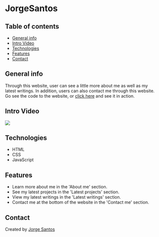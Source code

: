 # JorgeSantos
## Table of contents
* [General info](#general-info)
* [Intro Video](#intro-video)
* [Technologies](#technologies)
* [Features](#features)
* [Contact](#contact)

## General info
Through this website, user can see a little more about me as well as my latest writings. In addition, users can also contact me through this website. Go see the code to the website, or [click here](http://jlsantos.com/)  and see it in action.
## Intro Video
![](Jlsantos.com.gif)
## Technologies
* HTML
* CSS
* JavaScript

## Features
* Learn more about me in the 'About me' section.
* See my latest projects in the 'Latest projects' section.
* View my latest writings in the 'Latest writings' section.
* Contact me at the bottom of the website in the 'Contact me' section.

## Contact
Created by [Jorge Santos](https://www.linkedin.com/in/santos-jorge)